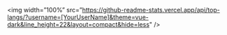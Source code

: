 <img width=”100%” src=”https://github-readme-stats.vercel.app/api/top-langs/?username=[YourUserName]&theme=vue-dark&line_height=22&layout=compact&hide=less" />

<!--
**sandy273040/sandy273040** is a ✨ _special_ ✨ repository because its `README.md` (this file) appears on your GitHub profile.

Here are some ideas to get you started:

- 🔭 I’m currently working on ...
- 🌱 I’m currently learning ...
- 👯 I’m looking to collaborate on ...
- 🤔 I’m looking for help with ...
- 💬 Ask me about ...
- 📫 How to reach me: ...
- 😄 Pronouns: ...
- ⚡ Fun fact: ...
-->

